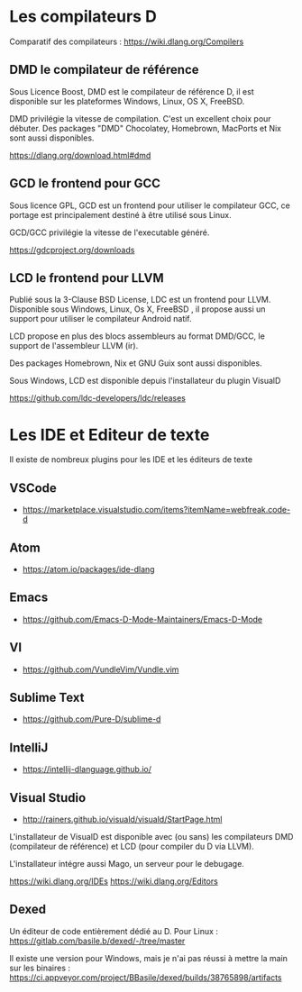 # Les compilateurs D 
Comparatif des compilateurs : https://wiki.dlang.org/Compilers


## DMD le compilateur de référence 
Sous Licence Boost, DMD est le compilateur de référence D, il est disponible sur les plateformes Windows, Linux, OS X, FreeBSD. 

DMD privilégie la vitesse de compilation. C'est un excellent choix pour débuter. 
Des packages "DMD" Chocolatey, Homebrown, MacPorts et Nix sont aussi disponibles.

https://dlang.org/download.html#dmd


## GCD le frontend pour GCC
Sous licence GPL, GCD est un frontend pour utiliser le compilateur GCC, ce portage est principalement destiné à être utilisé sous Linux. 

GCD/GCC privilégie la vitesse de l'executable généré. 

https://gdcproject.org/downloads


## LCD le frontend pour LLVM
Publié sous la 3-Clause BSD License, LDC est un frontend pour LLVM. Disponible sous Windows, Linux, Os X, FreeBSD , il propose aussi un support pour utiliser le compilateur Android natif.

LCD propose en plus des blocs assembleurs au format DMD/GCC, le support de l'assembleur LLVM (ir). 

Des packages Homebrown, Nix et GNU Guix sont aussi disponibles.

Sous Windows, LCD est disponible depuis l'installateur du plugin VisualD 

https://github.com/ldc-developers/ldc/releases

# Les IDE et Editeur de texte 

Il existe de nombreux plugins pour les IDE et les éditeurs de texte 

## VSCode 
- https://marketplace.visualstudio.com/items?itemName=webfreak.code-d

## Atom
- https://atom.io/packages/ide-dlang

## Emacs 
- https://github.com/Emacs-D-Mode-Maintainers/Emacs-D-Mode

## VI
- https://github.com/VundleVim/Vundle.vim

## Sublime Text
- https://github.com/Pure-D/sublime-d

## IntelliJ
- https://intellij-dlanguage.github.io/

## Visual Studio
- http://rainers.github.io/visuald/visuald/StartPage.html

L'installateur de VisualD est disponible avec (ou sans) les compilateurs DMD (compilateur de référence) et  LCD (pour compiler du D via LLVM).

L'installateur intégre aussi Mago, un serveur pour le debugage.

https://wiki.dlang.org/IDEs
https://wiki.dlang.org/Editors

## Dexed 

Un éditeur de code entièrement dédié au D. 
Pour Linux : https://gitlab.com/basile.b/dexed/-/tree/master

Il existe une version pour Windows, mais je n'ai pas réussi à mettre la main sur les binaires : https://ci.appveyor.com/project/BBasile/dexed/builds/38765898/artifacts




